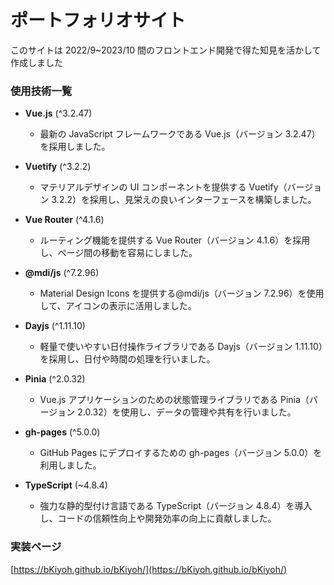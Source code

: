 # ポートフォリオサイト

このサイトは 2022/9~2023/10 間のフロントエンド開発で得た知見を活かして作成しました

### 使用技術一覧

- **Vue.js** (^3.2.47)

  - 最新の JavaScript フレームワークである Vue.js（バージョン 3.2.47）を採用しました。

- **Vuetify** (^3.2.2)

  - マテリアルデザインの UI コンポーネントを提供する Vuetify（バージョン 3.2.2）を採用し、見栄えの良いインターフェースを構築しました。

- **Vue Router** (^4.1.6)

  - ルーティング機能を提供する Vue Router（バージョン 4.1.6）を採用し、ページ間の移動を容易にしました。

- **@mdi/js** (^7.2.96)

  - Material Design Icons を提供する@mdi/js（バージョン 7.2.96）を使用して、アイコンの表示に活用しました。

- **Dayjs** (^1.11.10)

  - 軽量で使いやすい日付操作ライブラリである Dayjs（バージョン 1.11.10）を採用し、日付や時間の処理を行いました。

- **Pinia** (^2.0.32)

  - Vue.js アプリケーションのための状態管理ライブラリである Pinia（バージョン 2.0.32）を使用し、データの管理や共有を行いました。

- **gh-pages** (^5.0.0)

  - GitHub Pages にデプロイするための gh-pages（バージョン 5.0.0）を利用しました。

- **TypeScript** (~4.8.4)
  - 強力な静的型付け言語である TypeScript（バージョン 4.8.4）を導入し、コードの信頼性向上や開発効率の向上に貢献しました。

### 実装ページ

[https://bKiyoh.github.io/bKiyoh/](https://bKiyoh.github.io/bKiyoh/)
